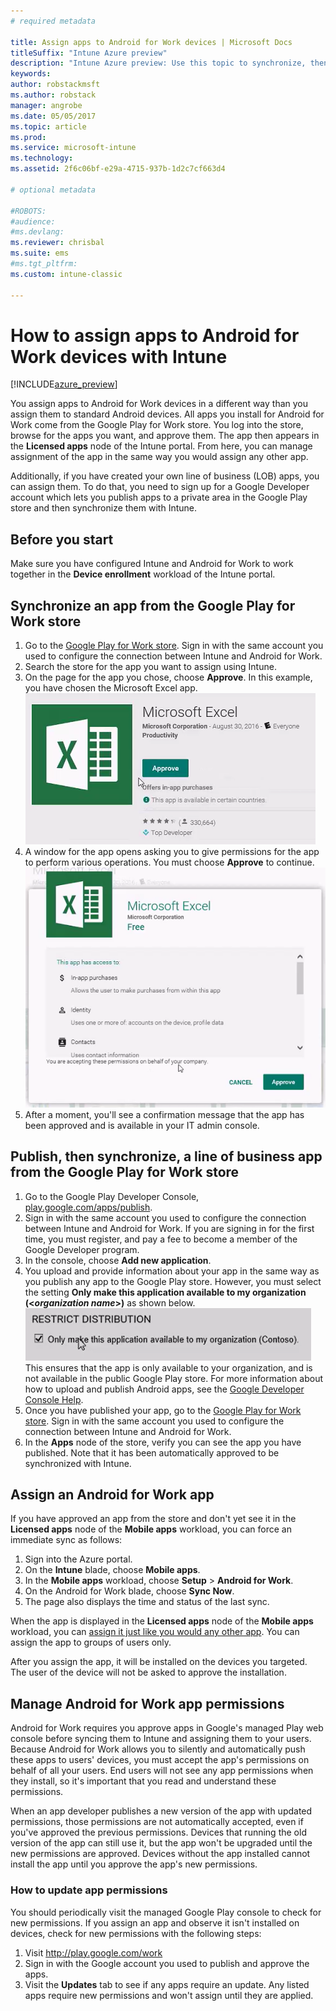 ```yaml
---
# required metadata

title: Assign apps to Android for Work devices | Microsoft Docs
titleSuffix: "Intune Azure preview"
description: "Intune Azure preview: Use this topic to synchronize, then assign apps to Android for Work devices from the Google Play for Work Store."
keywords:
author: robstackmsft
ms.author: robstack
manager: angrobe
ms.date: 05/05/2017
ms.topic: article
ms.prod:
ms.service: microsoft-intune
ms.technology:
ms.assetid: 2f6c06bf-e29a-4715-937b-1d2c7cf663d4

# optional metadata

#ROBOTS:
#audience:
#ms.devlang:
ms.reviewer: chrisbal
ms.suite: ems
#ms.tgt_pltfrm:
ms.custom: intune-classic

---
```


# How to assign apps to Android for Work devices with Intune

[!INCLUDE[azure_preview](./includes/azure_preview.md)]

You assign apps to Android for Work devices in a different way than you assign them to standard Android devices. All apps you install for Android for Work come from the Google Play for Work store. You log into the store, browse for the apps you want, and approve them.
The app then appears in the **Licensed apps** node of the Intune portal. From here, you can manage assignment of the app in the same way you would assign any other app.

Additionally, if you have created your own line of business (LOB) apps, you can assign them. To do that, you need to sign up for a Google Developer account which lets you publish apps to a private area in the Google Play store and then synchronize them with Intune.

## Before you start

Make sure you have configured Intune and Android for Work to work together in the **Device enrollment** workload of the Intune portal.

## Synchronize an app from the Google Play for Work store

1. Go to the [Google Play for Work store](https://play.google.com/work). Sign in with the same account you used to configure the connection between Intune and Android for Work.
2. Search the store for the app you want to assign using Intune.
3. On the page for the app you chose, choose **Approve**. In this example, you have chosen the Microsoft Excel app.<br>
  ![Approve app example](media/approve.png)
4. A window for the app opens asking you to give permissions for the app to perform various operations. You must choose **Approve** to continue.<br>
  ![Approve app permissions example](media/approve-app-permissions.png)
5. After a moment, you'll see a confirmation message that the app has been approved and is available in your IT admin console.

## Publish, then synchronize, a line of business app from the Google Play for Work store

1. Go to the Google Play Developer Console, [play.google.com/apps/publish](https://play.google.com/apps/publish).
2. Sign in with the same account you used to configure the connection between Intune and Android for Work. If you are signing in for the first time, you must register, and pay a fee to become a member of the Google Developer program.
3. In the console, choose **Add new application**.
4. You upload and provide information about your app in the same way as you publish any app to the Google Play store. However, you must select the setting **Only make this application available to my organization (<*organization name*>)** as shown below.<br>
  ![Option to only make app available to your organization](media/restrict.png)<br>
This ensures that the app is only available to your organization, and is not available in the public Google Play store.
For more information about how to upload and publish Android apps, see the [Google Developer Console Help](https://support.google.com/googleplay/android-developer/answer/113469).
5. Once you have published your app, go to the [Google Play for Work store](https://play.google.com/work). Sign in with the same account you used to configure the connection between Intune and Android for Work.
6. In the **Apps** node of the store, verify you can see the app you have published. Note that it has been automatically approved to be synchronized with Intune.

## Assign an Android for Work app

If you have approved an app from the store and don't yet see it in the **Licensed apps** node of the **Mobile apps** workload, you can force an immediate sync as follows:

1. Sign into the Azure portal.
2. On the **Intune** blade, choose **Mobile apps**.
3. In the **Mobile apps** workload, choose **Setup** > **Android for Work**.
4. On the Android for Work blade, choose **Sync Now**.
5. The page also displays the time and status of the last sync.

When the app is displayed in the **Licensed apps** node of the **Mobile apps** workload, you can [assign it just like you would any other app](/intune-azure/manage-apps/deploy-apps). You can assign the app to groups of users only.

After you assign the app, it will be installed on the devices you targeted. The user of the device will not be asked to approve the installation.

## Manage Android for Work app permissions
Android for Work requires you approve apps in Google's managed Play web console before syncing them to Intune and assigning them to your users.  Because Android for Work allows you to silently and automatically push these apps to users' devices, you must accept the app's permissions on behalf of all your users.  End users will not see any app permissions when they install, so it's important that you read and understand these permissions.

When an app developer publishes a new version of the app with updated permissions, those permissions are not automatically accepted, even if you've approved the previous permissions. Devices that running the old version of the app can still use it, but the app won't be upgraded until the new permissions are approved. Devices without the app installed cannot install the app until you approve the app's new permissions.

### How to update app permissions

You should periodically visit the managed Google Play console to check for new permissions. If you assign an app and observe it isn't installed on devices, check for new permissions with the following steps:

1. Visit http://play.google.com/work
2. Sign in with the Google account you used to publish and approve the apps.
3. Visit the **Updates** tab to see if any apps require an update.  Any listed apps require new permissions and won't assign until they are applied.  





